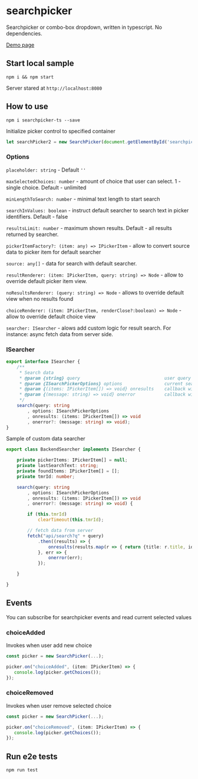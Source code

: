 # searchpicker

Searchpicker or combo-box dropdown, written in typescript. No dependencies.

[Demo page](http://tech.skbkontur.ru/searchpicker-ts/)

## Start local sample

``` shell
npm i && npm start
```

Server stared at `http://localhost:8080`

## How to use

``` shell
npm i searchpicker-ts --save
```

Initialize picker control to specified container

``` typescript
let searchPicker2 = new SearchPicker(document.getElementById('searchpicker-container'), options);
```

### Options

`placeholder: string` - Default `''`

`maxSelectedChoices: number` - amount of choice that user can select. 1 - single choice. Default - unlimited

`minLengthToSearch: number` - minimal text length to start search

`searchInValues: boolean` - instruct default searcher to search text in picker identifiers. Default - false

`resultsLimit: number` - maximum shown results. Default - all results returned by searcher.

`pickerItemFactory?: (item: any) => IPickerItem` - allow to convert source data to picker item for default searcher

`source: any[]` - data for search with default searcher.

`resultRenderer: (item: IPickerItem, query: string) => Node` - allow to override default picker item view.

`noResultsRenderer: (query: string) => Node` - allows to override default view when no results found

`choiceRenderer: (item: IPickerItem, renderClose?:boolean) => Node` - allow to override default choice view

`searcher: ISearcher` - alows add custom logic for result search. For instance: async fetch data from server side.

### ISearcher

``` typescript
export interface ISearcher {
    /**
     * Search data
     * @param {string} query                                user query
     * @param {ISearchPickerOptions} options                current searchpicker options
     * @param {(items: IPickerItem[]) => void} onresults    callback with result
     * @param {(message: string) => void} onerror           callback with search error
     */
    search(query: string
        , options: ISearchPickerOptions
        , onresults: (items: IPickerItem[]) => void
        , onerror?: (message: string) => void);
}
```

Sample of custom data searcher

``` typescript
export class BackendSearcher implements ISearcher {

    private pickerItems: IPickerItem[] = null;
    private lastSearchText: string;
    private foundItems: IPickerItem[] = [];
    private tmrId: number;

    search(query: string
        , options: ISearchPickerOptions
        , onresults: (items: IPickerItem[]) => void
        , onerror?: (message: string) => void) {

        if (this.tmrId)
            clearTimeout(this.tmrId);

        // fetch data from server
        fetch("api/search?q" + query)
            .then((results) => {
                onresults(results.map(r => { return {title: r.title, id: r.login} }));
            }, err => {
                onerror(err);
            });

    }

}
```

## Events

You can subscribe for searchpicker events and read current selected values

### choiceAdded

Invokes when user add new choice

``` typescript
const picker = new SearchPicker(...);

picker.on("choiceAdded", (item: IPickerItem) => {
   console.log(picker.getChoices());
});
```

### choiceRemoved

Invokes when user remove selected choice

``` typescript
const picker = new SearchPicker(...);

picker.on("choiceRemoved", (item: IPickerItem) => {
   console.log(picker.getChoices());
});
```

## Run e2e tests

```
npm run test
```

